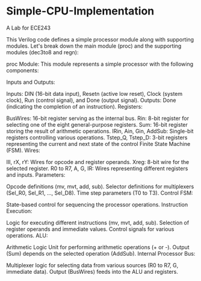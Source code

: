 # Simple-CPU-Implementation
A Lab for ECE243


This Verilog code defines a simple processor module along with supporting modules. Let's break down the main module (proc) and the supporting modules (dec3to8 and regn):

proc Module:
This module represents a simple processor with the following components:

Inputs and Outputs:

Inputs: DIN (16-bit data input), Resetn (active low reset), Clock (system clock), Run (control signal), and Done (output signal).
Outputs: Done (indicating the completion of an instruction).
Registers:

BusWires: 16-bit register serving as the internal bus.
Rin: 8-bit register for selecting one of the eight general-purpose registers.
Sum: 16-bit register storing the result of arithmetic operations.
IRin, Ain, Gin, AddSub: Single-bit registers controlling various operations.
Tstep_Q, Tstep_D: 3-bit registers representing the current and next state of the control Finite State Machine (FSM).
Wires:

III, rX, rY: Wires for opcode and register operands.
Xreg: 8-bit wire for the selected register.
R0 to R7, A, G, IR: Wires representing different registers and inputs.
Parameters:

Opcode definitions (mv, mvt, add, sub).
Selector definitions for multiplexers (Sel_R0, Sel_R1, ..., Sel_D8).
Time step parameters (T0 to T3).
Control FSM:

State-based control for sequencing the processor operations.
Instruction Execution:

Logic for executing different instructions (mv, mvt, add, sub).
Selection of register operands and immediate values.
Control signals for various operations.
ALU:

Arithmetic Logic Unit for performing arithmetic operations (+ or -).
Output (Sum) depends on the selected operation (AddSub).
Internal Processor Bus:

Multiplexer logic for selecting data from various sources (R0 to R7, G, immediate data).
Output (BusWires) feeds into the ALU and registers.
